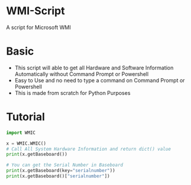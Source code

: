 # WMI-Script
A script for Microsoft WMI 

# Basic
- This script will able to get all Hardware and Software Information Automatically without Command Prompt or Powershell
- Easy to Use and no need to type a command on Command Prompt or Powershell
- This is made from scratch for Python Purposes

# Tutorial
```py
import WMIC

x = WMIC.WMIC()
# Call All System Hardware Information and return dict() value
print(x.getBaseboard())

# You can get the Serial Number in Baseboard
print(x.getBaseboard(key="serialnumber"))
print(x.getBaseboard()["serialnumber"])
```

